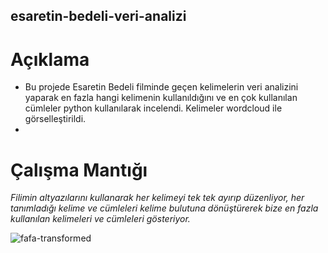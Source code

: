 ## esaretin-bedeli-veri-analizi

# Açıklama
* Bu projede Esaretin Bedeli filminde geçen kelimelerin veri analizini yaparak en fazla hangi kelimenin kullanıldığını ve en çok kullanılan cümleler python kullanılarak incelendi. Kelimeler wordcloud ile görselleştirildi.
*

# Çalışma Mantığı
*Filimin altyazılarını kullanarak her kelimeyi tek tek ayırıp düzenliyor, her tanımladığı kelime ve cümleleri kelime bulutuna dönüştürerek bize en fazla kullanılan kelimeleri ve cümleleri gösteriyor.*

![fafa-transformed](https://github.com/sahideseker/esaretin-bedeli-veri-analizi/assets/65617524/51e24fcb-cb9a-4f3e-af9b-0b1b0f57dc55)
